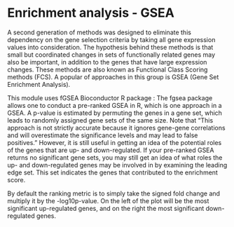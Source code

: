 # Enrichment analysis - GSEA

A second generation of methods was designed to eliminate this dependency on the gene selection criteria by taking all gene expression values into consideration. The hypothesis behind these methods is that small but coordinated changes in sets of functionally related genes may also be important, in addition to the genes that have large expression changes. These methods are also known as Functional Class Scoring methods (FCS). A popular of approaches in this group is GSEA (Gene Set Enrichment Analysis).

This module uses fGSEA Bioconductor R package : The fgsea package allows one to conduct a pre-ranked GSEA in R, which is one approach in a GSEA. A p-value is estimated by permuting the genes in a gene set, which leads to randomly assigned gene sets of the same size. Note that “This approach is not strictly accurate because it ignores gene-gene correlations and will overestimate the significance levels and may lead to false positives.” However, it is still useful in getting an idea of the potential roles of the genes that are up- and down-regulated. If your pre-ranked GSEA returns no significant gene sets, you may still get an idea of what roles the up- and down-regulated genes may be involved in by examining the leading edge set. This set indicates the genes that contributed to the enrichment score.

By default the ranking metric is to simply take the signed fold change and multiply it by the -log10p-value. On the left of the plot will be the most significant up-regulated genes, and on the right the most significant down-regulated genes.
